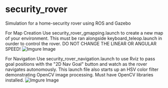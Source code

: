 # security_rover
Simulation for a home-security rover using ROS and Gazebo

For Map Creation
Use security_rover_gmapping.launch to create a new map of your environment. 
This must be ran alongside keyboard_teleop.launch in ourder to control the rover.
DO NOT CHANGE THE LINEAR OR ANGULAR SPEED!
![Imgure Image](https://i.imgur.com/kJdzUuf.gif)


For Navigation
Use security_rover_navigation.launch to use Rviz to pass goal positions with the
"2D Nav Goal" button and watch as the rover navigates autonomously. This launch file
also starts up an HSV color filter demonstrating OpenCV image processing. Must have 
OpenCV libraries installed.
![Imgure Image](https://i.imgur.com/gPr1ExB.gif)
